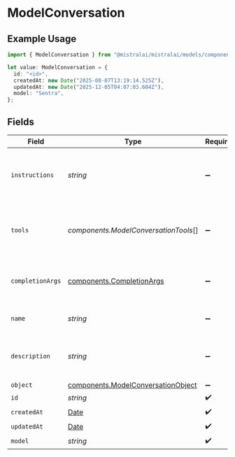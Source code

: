 # ModelConversation

## Example Usage

```typescript
import { ModelConversation } from "@mistralai/mistralai/models/components";

let value: ModelConversation = {
  id: "<id>",
  createdAt: new Date("2025-08-07T13:19:14.525Z"),
  updatedAt: new Date("2025-12-05T04:07:03.604Z"),
  model: "Sentra",
};
```

## Fields

| Field                                                                                         | Type                                                                                          | Required                                                                                      | Description                                                                                   |
| --------------------------------------------------------------------------------------------- | --------------------------------------------------------------------------------------------- | --------------------------------------------------------------------------------------------- | --------------------------------------------------------------------------------------------- |
| `instructions`                                                                                | *string*                                                                                      | :heavy_minus_sign:                                                                            | Instruction prompt the model will follow during the conversation.                             |
| `tools`                                                                                       | *components.ModelConversationTools*[]                                                         | :heavy_minus_sign:                                                                            | List of tools which are available to the model during the conversation.                       |
| `completionArgs`                                                                              | [components.CompletionArgs](../../models/components/completionargs.md)                        | :heavy_minus_sign:                                                                            | White-listed arguments from the completion API                                                |
| `name`                                                                                        | *string*                                                                                      | :heavy_minus_sign:                                                                            | Name given to the conversation.                                                               |
| `description`                                                                                 | *string*                                                                                      | :heavy_minus_sign:                                                                            | Description of the what the conversation is about.                                            |
| `object`                                                                                      | [components.ModelConversationObject](../../models/components/modelconversationobject.md)      | :heavy_minus_sign:                                                                            | N/A                                                                                           |
| `id`                                                                                          | *string*                                                                                      | :heavy_check_mark:                                                                            | N/A                                                                                           |
| `createdAt`                                                                                   | [Date](https://developer.mozilla.org/en-US/docs/Web/JavaScript/Reference/Global_Objects/Date) | :heavy_check_mark:                                                                            | N/A                                                                                           |
| `updatedAt`                                                                                   | [Date](https://developer.mozilla.org/en-US/docs/Web/JavaScript/Reference/Global_Objects/Date) | :heavy_check_mark:                                                                            | N/A                                                                                           |
| `model`                                                                                       | *string*                                                                                      | :heavy_check_mark:                                                                            | N/A                                                                                           |